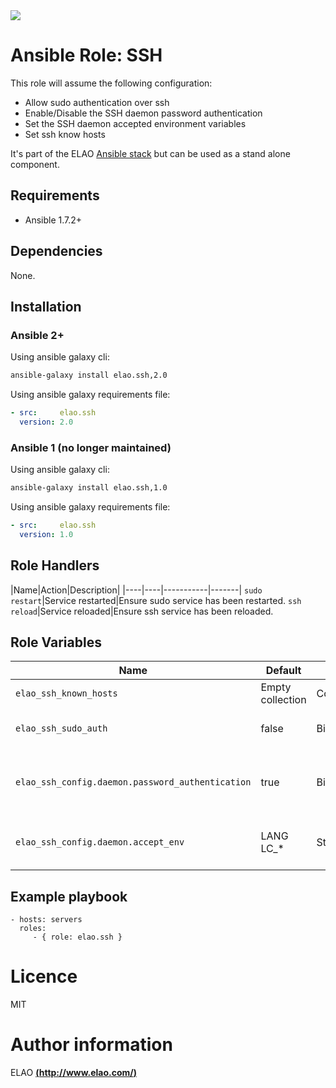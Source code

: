 <img src="http://www.elao.com/images/corpo/logo_red_small.png"/>

# Ansible Role: SSH

This role will assume the following configuration:
- Allow sudo authentication over ssh
- Enable/Disable the SSH daemon password authentication
- Set the SSH daemon accepted environment variables
- Set ssh know hosts

It's part of the ELAO [Ansible stack](http://ansible.elao.com) but can be used as a stand alone component.

## Requirements

- Ansible 1.7.2+

## Dependencies

None.

## Installation

### Ansible 2+

Using ansible galaxy cli:

```bash
ansible-galaxy install elao.ssh,2.0
```

Using ansible galaxy requirements file:

```yaml
- src:     elao.ssh
  version: 2.0
```

### Ansible 1 (no longer maintained)

Using ansible galaxy cli:

```bash
ansible-galaxy install elao.ssh,1.0
```

Using ansible galaxy requirements file:

```yaml
- src:     elao.ssh
  version: 1.0
```

## Role Handlers

|Name|Action|Description|
|----|----|-----------|-------|
`sudo restart`|Service restarted|Ensure sudo service has been restarted.
`ssh reload`|Service reloaded|Ensure ssh service has been reloaded.

## Role Variables

|Name|Default|Type|Description|
|----|----|-----------|-------|
`elao_ssh_known_hosts`|Empty collection|Collection|Ssh known hosts.
`elao_ssh_sudo_auth`|false|Binary|Allow sudo authentication over ssh.
`elao_ssh_config.daemon.password_authentication`|true|Binary|Enable/Disable the SSH daemon password authentication.
`elao_ssh_config.daemon.accept_env`|LANG LC_*|String|SSH daemon accepted environment variables.

## Example playbook

    - hosts: servers
      roles:
         - { role: elao.ssh }

# Licence

MIT

# Author information

ELAO [**(http://www.elao.com/)**](http://www.elao.com)